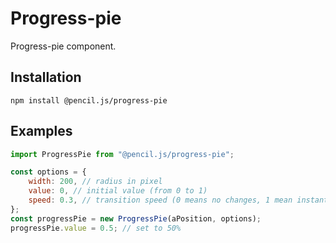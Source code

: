 # Progress-pie

Progress-pie component.


## Installation

    npm install @pencil.js/progress-pie


## Examples

```js
import ProgressPie from "@pencil.js/progress-pie";

const options = {
    width: 200, // radius in pixel
    value: 0, // initial value (from 0 to 1)
    speed: 0.3, // transition speed (0 means no changes, 1 mean instant change)
};
const progressPie = new ProgressPie(aPosition, options);
progressPie.value = 0.5; // set to 50%
```
